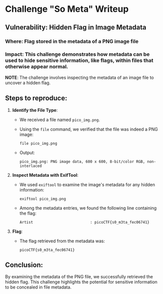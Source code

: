 # Challenge "So Meta" Writeup

## Vulnerability: Hidden Flag in Image Metadata

### Where: Flag stored in the metadata of a PNG image file

### Impact: This challenge demonstrates how metadata can be used to hide sensitive information, like flags, within files that otherwise appear normal.

**NOTE**: The challenge involves inspecting the metadata of an image file to uncover a hidden flag.

## Steps to reproduce:

1. **Identify the File Type**:
   - We received a file named `pico_img.png`.
   - Using the `file` command, we verified that the file was indeed a PNG image:

     ```
     file pico_img.png
     ```

   - Output:

     ```
     pico_img.png: PNG image data, 600 x 600, 8-bit/color RGB, non-interlaced
     ```

2. **Inspect Metadata with ExifTool**:
   - We used `exiftool` to examine the image's metadata for any hidden information:

     ```
     exiftool pico_img.png
     ```

   - Among the metadata entries, we found the following line containing the flag:

     ```
     Artist                          : picoCTF{s0_m3ta_fec06741}
     ```

3. **Flag**:
   - The flag retrieved from the metadata was:

     ```
     picoCTF{s0_m3ta_fec06741}
     ```

## Conclusion:

By examining the metadata of the PNG file, we successfully retrieved the hidden flag. This challenge highlights the potential for sensitive information to be concealed in file metadata.
